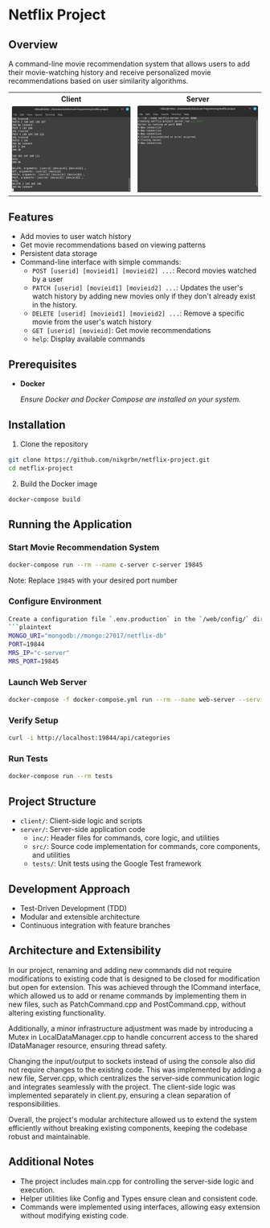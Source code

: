 # Netflix Project

## Overview
A command-line movie recommendation system that allows users to add their movie-watching history and receive personalized movie recommendations based on user similarity algorithms.

<table>
  <tr>
    <th>Client</th>
    <th>Server</th>
  </tr>
  <tr>
    <td>
      <img src="https://github.com/nikgrbn/netflix-project/blob/557f761f426b054e492edf359fc2eed3971d5871/assets/client.png" width="%45"/>
    </td>
    <td>
      <img src="https://github.com/nikgrbn/netflix-project/blob/557f761f426b054e492edf359fc2eed3971d5871/assets/server.png" width="%45"/>
    </td>
  </tr>
</table>

## Features
- Add movies to user watch history
- Get movie recommendations based on viewing patterns
- Persistent data storage
- Command-line interface with simple commands:
  - `POST [userid] [movieid1] [movieid2] ...`: Record movies watched by a user
  - `PATCH [userid] [movieid1] [movieid2] ...`: Updates the user's watch history by adding new movies only if they don't already exist in the history.
  - `DELETE [userid] [movieid1] [movieid2] ...`: Remove a specific movie from the user's watch       history
  - `GET [userid] [movieid]`: Get movie recommendations
  - `help`: Display available commands

## Prerequisites
- **Docker**
  
    *Ensure Docker and Docker Compose are installed on your system.*

## Installation

1. Clone the repository
```bash
git clone https://github.com/nikgrbn/netflix-project.git
cd netflix-project
```

2. Build the Docker image
```bash
docker-compose build
```

## Running the Application

### Start Movie Recommendation System
```bash
docker-compose run --rm --name c-server c-server 19845
```
Note: Replace `19845` with your desired port number

### Configure Environment
```bash
Create a configuration file `.env.production` in the `/web/config/` directory. We recommend to use this configuration:
```plaintext
MONGO_URI="mongodb://mongo:27017/netflix-db"
PORT=19844
MRS_IP="c-server"
MRS_PORT=19845
```

### Launch Web Server
```bash
docker-compose -f docker-compose.yml run --rm --name web-server --service-ports web-server
```

### Verify Setup
```bash
curl -i http://localhost:19844/api/categories
```

### Run Tests
```bash
docker-compose run --rm tests
```

## Project Structure
- `client/`: Client-side logic and scripts 
- `server/`: Server-side application code
  - `inc/`: Header files for commands, core logic, and utilities
  - `src/`: Source code implementation for commands, core components, and utilities
  - `tests/`: Unit tests using the Google Test framework


## Development Approach
- Test-Driven Development (TDD)
- Modular and extensible architecture
- Continuous integration with feature branches

## Architecture and Extensibility
In our project, renaming and adding new commands did not require modifications to existing code that is designed to be closed for modification but open for extension. This was achieved through the ICommand interface, which allowed us to add or rename commands by implementing them in new files, such as PatchCommand.cpp and PostCommand.cpp, without altering existing functionality.

Additionally, a minor infrastructure adjustment was made by introducing a Mutex in LocalDataManager.cpp to handle concurrent access to the shared IDataManager resource, ensuring thread safety.

Changing the input/output to sockets instead of using the console also did not require changes to the existing code. This was implemented by adding a new file, Server.cpp, which centralizes the server-side communication logic and integrates seamlessly with the project. The client-side logic was implemented separately in client.py, ensuring a clean separation of responsibilities.

Overall, the project's modular architecture allowed us to extend the system efficiently without breaking existing components, keeping the codebase robust and maintainable.

 ## Additional Notes
- The project includes main.cpp for controlling the server-side logic and execution.
- Helper utilities like Config and Types ensure clean and consistent code.
- Commands were implemented using interfaces, allowing easy extension without modifying existing code.

